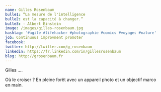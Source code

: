 ```yaml
---
name: Gilles Rosenbaum
bulle1: “La mesure de l'intelligence
bulle2: est la capacité à changer.”
bulle3: - Albert Einstein
image: /images/gilles-rosenbaum.jpg
hashtag: '#agile #lifehacker #photographie #comics #voyages #nature'
job: Continuous improvment promoter
facebook:
twitter: http://twitter.com/g_rosenbaum
linkedin: https://fr.linkedin.com/in/gillesrosenbaum
blog: http://grosenbaum.fr
---
```


Gilles ....

Où le croiser ? En pleine forêt avec un appareil photo et un objectif marco en main.